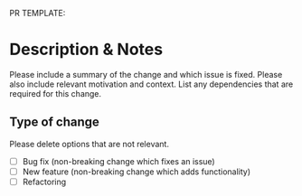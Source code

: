 PR TEMPLATE:


# Description & Notes
Please include a summary of the change and which issue is fixed. Please also include relevant motivation and context. List any dependencies that are required for this change.


## Type of change
Please delete options that are not relevant.
- [ ] Bug fix (non-breaking change which fixes an issue)
- [ ] New feature (non-breaking change which adds functionality)
- [ ] Refactoring
